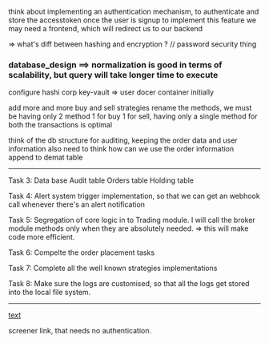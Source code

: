 think about implementing an authentication mechanism, to authenticate and store the accesstoken once the user is signup
to implement this feature we may need a frontend, which will redirect us to our backend


=> what's diff between hashing and encryption ? // password security thing

### database_design ==> normalization is good in terms of scalability, but query will take longer time to execute


configure hashi corp key-vault => user docer container initially

add more and more buy and sell strategies
rename the methods, we must be having only 2 method 1 for buy 1 for sell, having only a single method for both the transactions is optimal

think of the db structure for auditing, keeping the order data and user information
also need to think how can we use the order information append to demat table

--------------------------------------------------------------------------
Task 3: Data base
Audit table
Orders table
Holding table

Task 4:
Alert system trigger implementation, so that we can get an webhook call whenever there's an alert notification

Task 5:
Segregation of core logic in to Trading module. 
I will call the broker module methods only when they are absolutely needed. => this will make code more efficient. 

Task 6:
Compelte the order placement tasks

Task 7:
Complete all the well known strategies implementations

Task 8:
Make sure the logs are customised, so that all the logs get stored into the local file system.

-------------------
[text](https://trendlyne.com/fundamentals/all-in-one-screener-data-get/?screenpk=190988&perPageCount=100&pageNumber=0&columns=&groupType=all&groupName=all&sortBy=&order=&query=&filterListId=&ownerpk=)

screener link, that needs no authentication.